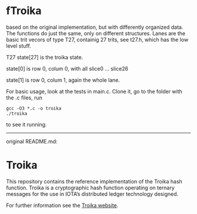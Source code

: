 # fTroika

based on the original implementation, but with differently organized data.
The functions do just the same, only on different structures. 
Lanes are the basic trit vecors of type T27, containig 27 trits, see t27.h, which has the low level stuff.

T27 state[27] is the troika state.

state[0] is row 0, colum 0, with all slice0 ... slice26

state[1] is row 0, colum 1, again the whole lane.

For basic usage, look at the tests in main.c.
Clone it, go to the folder with the .c files, run
```
gcc -O3 *.c -o troika
./troika
```
to see it running.

_____________________________

original README.md:
# Troika

This repository contains the reference implementation of the Troika hash
function. Troika is a cryptographic hash function operating on ternary messages
for the use in IOTA’s distributed ledger technology designed. 

For further information see the [Troika website](https://www.cyber-crypt.com/troika).

